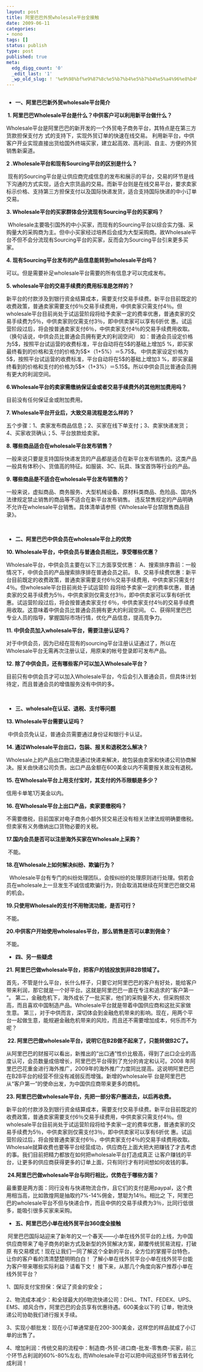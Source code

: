 ```yaml
---
layout: post
title: 阿里巴巴外贸wholesale平台全接触
date: 2009-06-11
categories:
- nono
tags: []
status: publish
type: post
published: true
meta:
  edg_digg_count: '0'
  _edit_last: '1'
  _wp_old_slug: ! '%e9%98%bf%e9%87%8c%e5%b7%b4%e5%b7%b4%e5%a4%96%e8%b4%b8wholesale%e5%b9%b3%e5%8f%b0%e5%85%a8%e6%8e%a5%e8%a7%a6'
---
```

<p><img src="http://i459.photobucket.com/albums/qq316/movinghorse/475b1fd214b2ff15ac1ed2afc6d0f67d.jpg" alt="" /></p>
<ul>
    <li><strong><span>一、阿里巴巴新外贸wholesale平台简介</span></strong></li>
</ul>
<p><strong><span>&nbsp;1. </span></strong><strong><span>阿里巴巴</span></strong><strong><span>Wholesale</span></strong><strong><span>平台是什么？中供客户可以利用新平台做什么？</span> </strong></p>
<p><span>Wholesale</span><span>平台是阿里巴巴的新开发的一个外贸电子商务平台，其特点是在第三方货款担保支付方</span> <span>式的支持下，实现外贸订单的快速在线交易。</span> <span>利用新平台，中供客户开业实现直接出货给国外终端买家，建立起高效、高利润、自主、方便的外贸销售新渠道。</span></p>
<p><strong><span>2 .Wholesale</span></strong><strong><span>平台和现有</span><span>Sourcing</span></strong><strong><span>平台的区别是什么？</span></strong></p>
<p><span>&nbsp;</span><span>现有的</span><span>Sourcing</span><span>平台是让供应商完成信息的发布和展示的平台，交易的环节是线下沟通的方式实现，适合大宗货品的交易。而新平台则是在线交易平台，要求卖家标示价格、支持第三方担保支付以及国际快递发货，适合支持国际快递的中小订单交易。</span></p>
<p><strong><span>3. Wholesale</span></strong><strong><span>平台的买家群体会分流现有</span><span>Sourcing</span></strong><strong><span>平台的买家吗？</span></strong></p>
<p><span>&nbsp;Wholesale</span><span>主要吸引国外的中小买家，而现有的</span><span>Sourcing</span><span>平台以综合实力强、采购量大的采购商为主。但中小买家经过培养后会成为大型采购商。故</span><span>Wholesale</span><span>平台不但不会分流现有</span><span>Sourcing</span><span>平台的买家，反而会为</span><span>Sourcing</span><span>平台引来更多买家。</span></p>
<p><strong><span>4. </span></strong><strong><span>现有</span><span>Sourcing</span></strong><strong><span>平台发布的产品信息能转到</span><span>wholesale</span></strong><strong><span>平台吗？</span> </strong></p>
<p><span>可以。但是需要补足</span><span>wholesale</span><span>平台需要的所有信息才可以完成发布。</span></p>
<p><strong><span>5. wholesale</span></strong><strong><span>平台的交易手续费的费用标准是怎样的？</span> </strong></p>
<p><span>新平台的付款涉及到银行资金结算成本，需要支付交易手续费。新平台目前既定的收费政策，普通卖家需要支付</span><span>6</span><span>％交易手续费用，中供卖家只需支付</span><span>4</span><span>％。但</span><span> wholesale</span><span>平台目前尚处于试运营阶段将给予卖家一定的费率优惠，普通卖家的交易手续费为</span><span>5</span><span>％，中供卖家则仅需支付</span><span>3</span><span>％，即中供卖家可以享有</span><span>6</span><span>折优</span> <span>惠。试运营阶段过后，将会按普通卖家支付</span><span>6</span><span>％，中供卖家支付</span><span>4</span><span>％的交易手续费用收取。（换句话说，中供会员比普通会员拥有更大的利润空间）</span> <span>如：普通会员设定价格为</span><span>5$</span><span>，按照平台试运营的收费标准，平台自动将在</span><span>5$</span><span>的基础上增加</span><span>5 %</span><span>，即买家最终看到的价格和支付的价格为</span><span>5$&times;</span><span>（</span><span>1+5%</span><span>）＝</span><span>5.75$</span><span>。</span> <span>中供卖家设定价格为</span><span>5$</span><span>，按照平台试运营的收费标准，平台自动将在</span><span>5$</span><span>的基础上增加</span><span>3 %</span><span>，即买家最终看到的价格和支付的价格为</span><span>5$&times;</span><span>（</span><span>1+3%</span><span>）＝</span><span>5.15$</span><span>。所以中供会员比普通会员拥有更大的利润空间。</span></p>
<p><strong><span>6.Wholesale</span></strong><strong><span>平台的卖家需缴纳保证金或者交易手续费外的其他附加费用吗？</span> </strong></p>
<p><span>目前没有任何保证金或附加费用。</span></p>
<p><strong><span>7. Wholesale</span></strong><strong><span>平台开业后，大致交易流程是怎么样的？</span> </strong></p>
<p><span>五个步骤：</span><span>1</span><span>、卖家发布商品信息；</span><span>2</span><span>、买家在线下单支付；</span><span>3</span><span>、卖家快递发货；</span><span>4</span><span>、买家收货确认；</span><span>5</span><span>、平台放款给卖家。</span></p>
<p><strong><span>8. </span></strong><strong><span>哪些商品适合在</span><span>wholesale</span></strong><strong><span>平台发布销售？</span> </strong></p>
<p><span>一般来说只要是支持国际快递发货的产品都是适合在新平台发布销售的。这类产品一般具有体积小、货值高的特征。如服装、</span><span>3C</span><span>、玩具、珠宝首饰等行业的产品。</span></p>
<p><strong><span>9. </span></strong><strong><span>哪些商品是不适合在</span><span>wholesale</span></strong><strong><span>平台发布销售的？</span> </strong></p>
<p><span>一般来说，虚拟商品、商务服务、大型机械设备、原材料类商品、危险品、国内外法律规定禁止销售的商品等不适合在新平台发布销售。</span> <span>违反禁售规定的产品明确不允许在</span><span>wholesale</span><span>平台销售。具体清单请参照《</span><span>Wholesale</span><span>平台禁限售商品目录》。</span></p>
<p><span>&nbsp;</span></p>
<ul>
    <li><strong><span>二、阿里巴巴中供会员在wholesale平台上的优势</span> </strong></li>
</ul>
<p><strong><span>10. Wholesale</span></strong><strong><span>平台，中供会员与普通会员相比，享受哪些优惠？</span> </strong></p>
<p><span>Wholesale</span><span>平台，中供会员主要在以下三方面享受优惠：</span><span> A</span><span>、搜索排序靠前：一般情况下，中供会员的产品搜索排序排在普通会员之前。</span><span> B</span><span>、交易手续费优惠：新平台目前既定的收费政策，普通卖家需要支付</span><span>6</span><span>％交易手续费用，中供卖家只需支付</span><span>4</span><span>％。但</span><span>wholesale</span><span>平台目前尚处于试运营阶</span> <span>段将给予卖家一定的费率优惠，普通卖家的交易手续费为</span><span>5</span><span>％，中供卖家则仅需支付</span><span>3</span><span>％，即中供卖家可以享有</span><span>6</span><span>折优惠。试运营阶段过后，将会按普通卖家支付</span><span> 6</span><span>％，中供卖家支付</span><span>4</span><span>％的交易手续费用收取。这意味着中供会员比普通会员拥有更大的利润空间。</span> <span>C</span><span>、获得阿里巴巴专业人员的指导，掌握国际市场行情，优化产品信息，提高竞争力。</span></p>
<p><strong><span>11. </span></strong><strong><span>中供会员加入</span><span>wholesale</span></strong><strong><span>平台，需要注册认证吗？</span> </strong></p>
<p><span>对于中供会员，因为已经在现有的</span><span>sourcing</span><span>平台注册认证通过了，所以在</span><span>Wholesale</span><span>平台无需再次注册认证，用原来的帐号登录即可发布产品。</span></p>
<p><strong><span>12. </span></strong><strong><span>除了中供会员，还有哪些客户可以加入</span><span>Wholesale</span></strong><strong><span>平台？</span> </strong></p>
<p><span>目前只有中供会员才可以加入</span><span>Wholesale</span><span>平台，今后会引入普通会员，但具体计划待定，而且普通会员的增值服务没有中供的多。</span></p>
<p><span>&nbsp;</span></p>
<ul>
    <li><strong><span>三、wholesale在认证、退税、支付等问题</span> </strong></li>
</ul>
<p><strong><span>13. Wholesale</span></strong><strong><span>平台需要认证吗？</span></strong></p>
<p><span>&nbsp;</span><span>中供会员免认证，普通会员需要通过身份证和银行卡认证。</span></p>
<p><strong><span>14. </span></strong><strong><span>通过</span><span>Wholesale</span></strong><strong><span>平台出口，包装、报关和退税怎么解决？</span> </strong></p>
<p><span>Wholesale</span><span>上的产品出口物流是通过快递来解决，故包装由卖家和快递公司协商解决。报关由快递公司负责。出口产品金额在</span><span>600</span><span>美金以内不需要报关故没有退税。</span></p>
<p><strong><span>15. </span></strong><strong><span>在</span><span>Wholesale</span></strong><strong><span>平台上用支付宝时，其支付的外币限额是多少？</span> </strong></p>
<p><span>信用卡单笔</span><span>1</span><span>万美金以内。</span></p>
<p><strong><span>16. </span></strong><strong><span>在</span><span>Wholesale</span></strong><strong><span>平台上出口产品，卖家要缴税吗？</span></strong></p>
<p><span>不需要缴税，目前国家对电子商务小额外贸交易还没有相关法律法规明确要缴税。但卖家有义务缴纳出口货物必要的关税。</span></p>
<p><strong><span>17.</span></strong><strong><span>国内会员是否可以注册海外买家在</span><span>Wholesale</span></strong><strong><span>上采购？</span></strong></p>
<p><span>&nbsp;</span><span>不能。</span></p>
<p><strong><span>18.</span>在<span>Wholesale</span>上如何解决纠纷、欺骗行为？<span> &nbsp;</span></strong><span> </span></p>
<p><span>&nbsp; Wholesale</span>平台有专门的纠纷处理团队，会按纠纷的处理原则进行处理。倘若会员在<span>wholesale</span>上一旦发生不诚信或欺骗行为，则会取消其继续在阿里巴巴做交易的机会。</p>
<p><strong><span>19.</span>只使用<span>Wholesale</span>的支付不用物流功能，是否可行？<span> &nbsp;</span></strong><span>&nbsp;&nbsp;&nbsp; </span></p>
<p>不能。</p>
<p><strong><span>20.</span>中供客户开始使用<span>wholesales</span>平台，那么销售是否可以拿到佣金？</strong><span> &nbsp;&nbsp;&nbsp; </span></p>
<p>不能。</p>
<ul>
    <li><strong><span>四、另一些疑虑</span></strong></li>
</ul>
<p><strong><span>21. </span></strong><strong><span>阿里巴巴做</span><span>wholesale</span></strong><strong><span>平台，把客户的钱投放到非</span><span>B2B</span></strong><strong><span>领域了。</span></strong></p>
<p><span>首先，不管是什么平台，长什么样子，只要它对阿里巴巴的客户有好处，能给客户带来利润，那它就是一个好平台。这就是阿里巴巴一直在专注和追求的</span><span>&ldquo;</span><span>客户第一</span><span> &rdquo;</span><span>。</span> <span>第二，金融危机下，海外成长了一批买家，他们的采购量不大，但采购频次高，而且喜欢中国制造产品。</span><span>Wholesale</span><span>平台就是带着中国供应商和这批买家做</span> <span>生意。</span> <span>第三，对于中供而言，深切体会到金融危机带来的影响。现在，用两个平台一起做生意，能规避金融危机带来的风险，而且还不需要增加成本，何乐而不为呢？</span></p>
<p><strong><span>&nbsp;22. </span></strong><strong><span>阿里巴巴做</span><span>wholesale</span></strong><strong><span>平台，说明它在</span><span>B2B</span></strong><strong><span>做不起来了，只能转做</span><span>B2C</span></strong><strong><span>了。</span></strong></p>
<p><span>从阿里巴巴的财报可以看出，新推出的</span><span>&ldquo;</span><span>出口通</span><span>&rdquo;</span><span>性价比极高，得到了出口企业的高度认可，会员数量成倍增长，阿里巴巴平台得到了充分的肯定和认可。</span><span>2008 </span><span>年阿里巴巴花重金进行海外推广，</span><span>2009</span><span>年的海外推广力度同比提高。这说明阿里巴巴在</span><span>B2B</span><span>平台的经营不但没有减弱反而增强。新增的</span><span>wholesale</span><span>平</span> <span>台是阿里巴巴从</span><span>&ldquo;</span><span>客户第一</span><span>&rdquo;</span><span>的使命出发，为中国供应商带来更多的商机。</span></p>
<p><strong><span>23. </span></strong><strong><span>阿里巴巴做</span><span>wholesale</span></strong><strong><span>平台，先把一部分客户圈进去，以后再收费。</span></strong></p>
<p><span>新平台的付款涉及到银行资金结算成本，需要支付交易手续费。新平台目前既定的收费政策，普通卖家需要支付</span><span>6</span><span>％交易手续费用，中供卖家只需支付</span><span>4</span><span>％。但</span><span> wholesale</span><span>平台目前尚处于试运营阶段将给予卖家一定的费率优惠，普通卖家的交易手续费为</span><span>5</span><span>％，中供卖家则仅需支付</span><span>3</span><span>％，即中供卖家可以享有</span><span>6</span><span>折优</span> <span>惠。试运营阶段过后，将会按普通卖家支付</span><span>6</span><span>％，中供卖家支付</span><span>4</span><span>％的交易手续费用收取。</span><span> Wholesale</span><span>就算收费也要等平台经营成功，供应商在上面大把大把赚钱了才去考虑的事。我们目前把精力都放在如何把</span><span>wholesale</span><span>平台打造成真正</span> <span>让客户赚钱的平台，让更多的供应商获得更多的订单上面，只有同行才有时间想如何收钱的事。</span></p>
<p><strong><span>&nbsp;24.</span></strong><strong><span>阿里巴巴做</span><span>wholesale</span></strong><strong><span>平台与同行相比，优势在于哪些方面？</span></strong></p>
<p><span>最重要是两方面：同行没有与快递物流合作，且它们的支付是用</span><span>paypal</span><span>，这个费用相当高，比如敦煌网是抽取约</span><span>7%-14%</span><span>佣金，慧聪为</span><span>14</span><span>％。相比之</span> <span>下，阿里巴巴的</span><span>wholesale</span><span>平台不但与快递合作，而且中供的交易手续费为</span><span>3</span><span>％，比同行低很多，能吸引很多买家来采购。</span></p>
<ul>
    <li><strong><span>五、阿里巴巴小单在线外贸平台</span><span>360</span></strong><strong><span>度全接触</span></strong><span><br />
    </span></li>
</ul>
<p><span>&nbsp;</span><span>阿里巴巴国际站迎来了新年的又一个春天</span><span>&mdash;&mdash;</span><span>小单在线外贸平台的上线，为中国供应商带来了电子商务的新方式及新型的外贸解决方案，颠覆传统贸易流程，打破原</span> <span>有交易模式！现在让我们一同了解这个全新的平台，全方位的掌握平台特色，让你的客户看的清清楚楚明明白白！</span> <span>了解小单在线外贸平台小单在线外贸平台能为客户带来哪些实际利益？请看下文！</span> <span>接下来，从那几个角度向客户推荐小单在线外贸平台？</span></p>
<p><span>1</span><span>、国际支付宝担保：保证了资金的安全；</span></p>
<p><span>2</span><span>、物流成本减少：和全球最大的</span><span>6</span><span>物流快递公司：</span><span>DHL</span><span>、</span><span>TNT</span><span>、</span><span>FEDEX</span><span>、</span><span>UPS</span><span>、</span><span>EMS</span><span>、顺风合作，阿里巴巴的会员享有优惠待遇。</span><span>600</span><span>美金以下的</span> <span>订单，物流快递公司协助我们进行报关手续。</span></p>
<p><span>3</span><span>、实现小额批发：现在小订单通常是在</span><span>200-300</span><span>美金，这样您的样品就成了小订单的出售了。</span></p>
<p><span>4</span><span>、增加利润：传统交易的流程中：制造商</span><span>-</span><span>外贸</span><span>-</span><span>进口商</span><span>-</span><span>批发</span><span>-</span><span>零售商</span><span>-</span><span>买家，前三个环节占利润的</span><span>60%-80%</span><span>左右</span><span>, </span><span>而</span><span>Wholesale</span><span>平台可以把中间这些环节省去转化成利润！</span></p>

